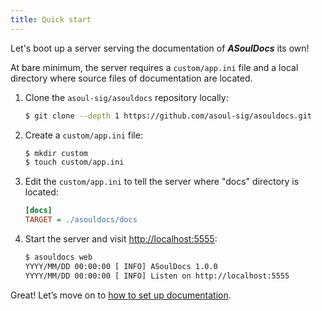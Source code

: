 ```yaml
---
title: Quick start
---
```


Let's boot up a server serving the documentation of _**ASoulDocs**_ its own!

At bare minimum, the server requires a `custom/app.ini` file and a local directory where source files of documentation are located.

1. Clone the `asoul-sig/asouldocs` repository locally:

    ```bash
    $ git clone --depth 1 https://github.com/asoul-sig/asouldocs.git
    ```

1. Create a `custom/app.ini` file:

    ```bash
    $ mkdir custom
    $ touch custom/app.ini
    ```

1. Edit the `custom/app.ini` to tell the server where "docs" directory is located:

    ```ini
    [docs]
    TARGET = ./asouldocs/docs
    ```

1. Start the server and visit [http://localhost:5555](http://localhost:5555):

    ```bash
    $ asouldocs web
    YYYY/MM/DD 00:00:00 [ INFO] ASoulDocs 1.0.0
    YYYY/MM/DD 00:00:00 [ INFO] Listen on http://localhost:5555
    ```

Great! Let’s move on to [how to set up documentation](../howto/set-up-documentation.md).
